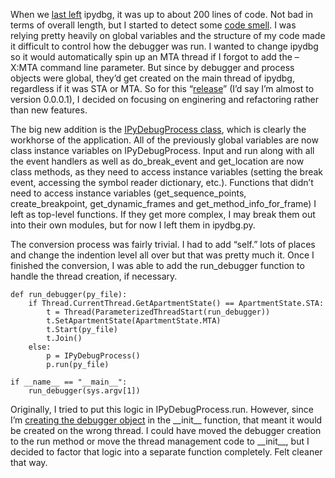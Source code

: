 When we [last
left](http://github.com/devhawk/ipydbg/blob/c33cf75c4e9273a21ada00abe2403c392e4ca0a0/ipydbg.py)
ipydbg, it was up to about 200 lines of code. Not bad in terms of
overall length, but I started to detect some [code
smell](http://en.wikipedia.org/wiki/Code_smell). I was relying pretty
heavily on global variables and the structure of my code made it
difficult to control how the debugger was run. I wanted to change ipydbg
so it would automatically spin up an MTA thread if I forgot to add the
–X:MTA command line parameter. But since by debugger and process objects
were global, they’d get created on the main thread of ipydbg, regardless
if it was STA or MTA. So for this
“[release](http://github.com/devhawk/ipydbg/tree/117cdce71a5ee8880e8bc991813534b6fba0a6d5)”
(I’d say I’m almost to version 0.0.0.1), I decided on focusing on
enginering and refactoring rather than new features.

The big new addition is the [IPyDebugProcess
class](http://github.com/devhawk/ipydbg/blob/117cdce71a5ee8880e8bc991813534b6fba0a6d5/ipydbg.py#L90),
which is clearly the workhorse of the application. All of the previously
global variables are now class instance variables on IPyDebugProcess.
Input and run along with all the event handlers as well as
do\_break\_event and get\_location are now class methods, as they need
to access instance variables (setting the break event, accessing the
symbol reader dictionary, etc.). Functions that didn’t need to access
instance variables (get\_sequence\_points, create\_breakpoint,
get\_dynamic\_frames and get\_method\_info\_for\_frame) I left as
top-level functions. If they get more complex, I may break them out into
their own modules, but for now I left them in ipydbg.py.

The conversion process was fairly trivial. I had to add “self.” lots of
places and change the indention level all over but that was pretty much
it. Once I finished the conversion, I was able to add the run\_debugger
function to handle the thread creation, if necessary.

``` {.brush: .python}
def run_debugger(py_file):     
    if Thread.CurrentThread.GetApartmentState() == ApartmentState.STA:     
        t = Thread(ParameterizedThreadStart(run_debugger))     
        t.SetApartmentState(ApartmentState.MTA)     
        t.Start(py_file)     
        t.Join()    
    else:     
        p = IPyDebugProcess()     
        p.run(py_file)     

if __name__ == "__main__":         
    run_debugger(sys.argv[1])
```

Originally, I tried to put this logic in IPyDebugProcess.run. However,
since I’m [creating the debugger
object](http://github.com/devhawk/ipydbg/blob/117cdce71a5ee8880e8bc991813534b6fba0a6d5/ipydbg.py#L92)
in the \_\_init\_\_ function, that meant it would be created on the
wrong thread. I could have moved the debugger creation to the run method
or move the thread management code to \_\_init\_\_, but I decided to
factor that logic into a separate function completely. Felt cleaner that
way.
